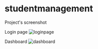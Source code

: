 # studentmanagement
Project's screenshot

Login page
![loginpage](https://user-images.githubusercontent.com/106908866/172058891-c9f10f96-fe73-443c-8ad9-9a427e449100.jpg)

Dashboard
![dashboard](https://user-images.githubusercontent.com/106908866/172058926-522d4d93-19ff-4049-b825-af61b8e952a8.png)
